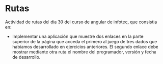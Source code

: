 # Rutas

Actividad de rutas del dia 30 del curso de angular de infotec, que consistia en:

* Implementar una aplicación que muestre dos enlaces en la parte superior de la página que acceda el primero al juego de tres dados que habíamos desarrollado en ejercicios anteriores. El segundo enlace debe mostrar mediante otra ruta el nombre del programador, versión y fecha de desarrollo.
